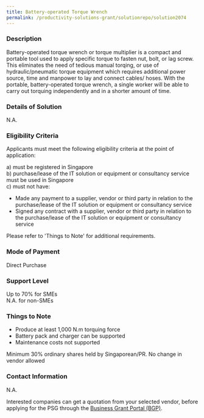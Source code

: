 ```yaml
---
title: Battery-operated Torque Wrench
permalink: /productivity-solutions-grant/solutionrepo/solution2074
---
```


### Description

Battery-operated torque wrench or torque multiplier is a compact and portable tool used to apply specific torque to fasten nut, bolt, or lag screw. This eliminates the need of tedious manual torqing, or use of hydraulic/pneumatic torque equipment which requires additional power source, time and manpower to lay and connect cables/ hoses. With the portable, battery-operated torque wrench, a single worker will be able to carry out torquing independently and in a shorter amount of time. 

### Details of Solution

N.A.

### Eligibility Criteria

Applicants must meet the following eligibility criteria at the point of application:

a) must be registered in Singapore <br>
b) purchase/lease of the IT solution or equipment or consultancy service must be used in Singapore <br>
c) must not have:
- Made any payment to a supplier, vendor or third party in relation to the purchase/lease of the IT solution or equipment or consultancy service
- Signed any contract with a supplier, vendor or third party in relation to the purchase/lease of the IT solution or equipment or consultancy service

Please refer to 'Things to Note' for additional requirements.

### Mode of Payment
Direct Purchase

### Support Level
Up to 70% for SMEs <br>
N.A. for non-SMEs

### Things to Note
- Produce at least 1,000 N.m torquing force 
- Battery pack and charger can be supported
- Maintenance costs not supported

Minimum 30% ordinary shares held by Singaporean/PR. No change in vendor allowed

### Contact Information
N.A.

Interested companies can get a quotation from your selected vendor, before applying for the PSG through the <a target='_blank' rel='noopener' href='https://www.businessgrants.gov.sg/'>Business Grant Portal (BGP)</a>.
